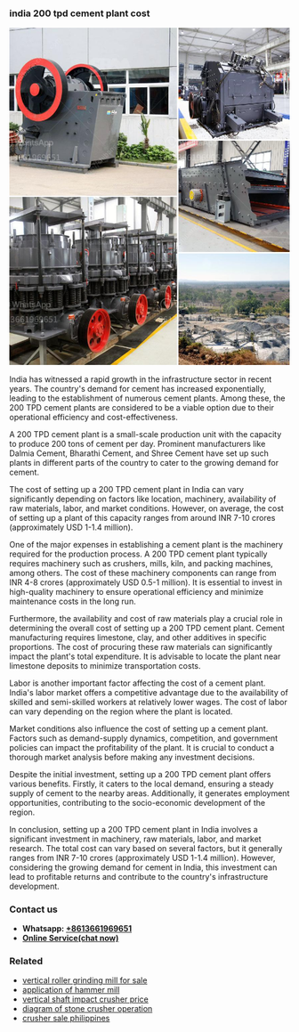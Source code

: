<h3>india 200 tpd cement plant cost</h3><img src='1706773269.jpg' alt=''><p>India has witnessed a rapid growth in the infrastructure sector in recent years. The country's demand for cement has increased exponentially, leading to the establishment of numerous cement plants. Among these, the 200 TPD cement plants are considered to be a viable option due to their operational efficiency and cost-effectiveness.</p><p>A 200 TPD cement plant is a small-scale production unit with the capacity to produce 200 tons of cement per day. Prominent manufacturers like Dalmia Cement, Bharathi Cement, and Shree Cement have set up such plants in different parts of the country to cater to the growing demand for cement.</p><p>The cost of setting up a 200 TPD cement plant in India can vary significantly depending on factors like location, machinery, availability of raw materials, labor, and market conditions. However, on average, the cost of setting up a plant of this capacity ranges from around INR 7-10 crores (approximately USD 1-1.4 million).</p><p>One of the major expenses in establishing a cement plant is the machinery required for the production process. A 200 TPD cement plant typically requires machinery such as crushers, mills, kiln, and packing machines, among others. The cost of these machinery components can range from INR 4-8 crores (approximately USD 0.5-1 million). It is essential to invest in high-quality machinery to ensure operational efficiency and minimize maintenance costs in the long run.</p><p>Furthermore, the availability and cost of raw materials play a crucial role in determining the overall cost of setting up a 200 TPD cement plant. Cement manufacturing requires limestone, clay, and other additives in specific proportions. The cost of procuring these raw materials can significantly impact the plant's total expenditure. It is advisable to locate the plant near limestone deposits to minimize transportation costs.</p><p>Labor is another important factor affecting the cost of a cement plant. India's labor market offers a competitive advantage due to the availability of skilled and semi-skilled workers at relatively lower wages. The cost of labor can vary depending on the region where the plant is located.</p><p>Market conditions also influence the cost of setting up a cement plant. Factors such as demand-supply dynamics, competition, and government policies can impact the profitability of the plant. It is crucial to conduct a thorough market analysis before making any investment decisions.</p><p>Despite the initial investment, setting up a 200 TPD cement plant offers various benefits. Firstly, it caters to the local demand, ensuring a steady supply of cement to the nearby areas. Additionally, it generates employment opportunities, contributing to the socio-economic development of the region.</p><p>In conclusion, setting up a 200 TPD cement plant in India involves a significant investment in machinery, raw materials, labor, and market research. The total cost can vary based on several factors, but it generally ranges from INR 7-10 crores (approximately USD 1-1.4 million). However, considering the growing demand for cement in India, this investment can lead to profitable returns and contribute to the country's infrastructure development.</p><h3>Contact us</h3><ul><li><strong>Whatsapp:&nbsp;<a href="https://wa.me/8613661969651">+8613661969651</a></strong></li><li><a href="https://swt.shibang-china.com/?git&amp;zhl&amp;india 200 tpd cement plant cost"><strong>Online Service(chat now)</strong></a></li></ul><h3>Related</h3><ul><li><a href='vertical roller grinding mill for sale.md'>vertical roller grinding mill for sale</a></li><li><a href='application of hammer mill.md'>application of hammer mill</a></li><li><a href='vertical shaft impact crusher price.md'>vertical shaft impact crusher price</a></li><li><a href='diagram of stone crusher operation.md'>diagram of stone crusher operation</a></li><li><a href='crusher sale philippines.md'>crusher sale philippines</a></li></ul>